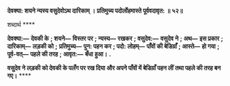**देवक्या: शयने न्यस्य वसुदेवोऽथ दारिकाम् ।** **प्रतिमुच्य पदोर्लोहमास्ते पूर्ववदावृत: ॥ ५२॥** 

शब्दार्थ **** 

**देवक्या:—** **देवकी के** **; शयने—** **विस्तर पर** **; न्यस्य—** **रखकर** **; वसुदेव:—** **वसुदेव ने** **; अथ—** **इस प्रकार** **; दारिकाम्—** **लड़की को** **;** **प्रतिमुच्य—** **पुन: पहन कर** **; पदो: लोहम्—** **पाँवों की बेडिय़ाँ** **; आस्ते—** **हो गया** **; पूर्व-वत्—** **पहले की तरह** **; आवृत:—** **बँधा** **हुआ।** **.** 

**वसुदेव ने लड़की को देवकी के पलँग पर रख दिया और अपने पाँवों में बेडिय़ाँ पहन लीं** **तथा पहले की तरह बन गए।** **** 